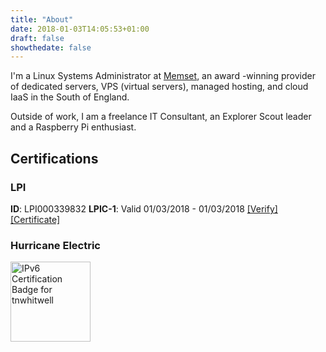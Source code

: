 ```yaml
---
title: "About"
date: 2018-01-03T14:05:53+01:00
draft: false
showthedate: false
---
```


I'm a Linux Systems Administrator at [Memset](https://www.memset.com), an award
-winning provider of dedicated servers, VPS (virtual servers), managed hosting,
 and cloud IaaS in the South of England.

Outside of work, I am a freelance IT Consultant, an Explorer Scout leader and a
 Raspberry Pi enthusiast.

<!-- markdownlint-disable MD002 MD022 -->
## Certifications
<!-- markdownlint-enable MD002 MD022 -->

### LPI

**ID**: LPI000339832
**LPIC-1**: Valid 01/03/2018 - 01/03/2018 [[Verify]](https://lpi.org/v/LPI000339832/fu6k5s4ztn)
 [[Certificate]](/pdfs/Tom-Whitwell-LPIC-1.pdf)

### Hurricane Electric

<!-- markdownlint-disable MD033 MD013-->
<a href="https://ipv6.he.net/certification/scoresheet.php?pass_name=tnwhitwell" target="_blank"><img src="https://ipv6.he.net/certification/create_badge.php?pass_name=tnwhitwell&amp;badge=1" style="border: 0; width: 128px; height: 128px" alt="IPv6 Certification Badge for tnwhitwell"></img></a>
<!-- markdownlint-enable MD033 MD013-->